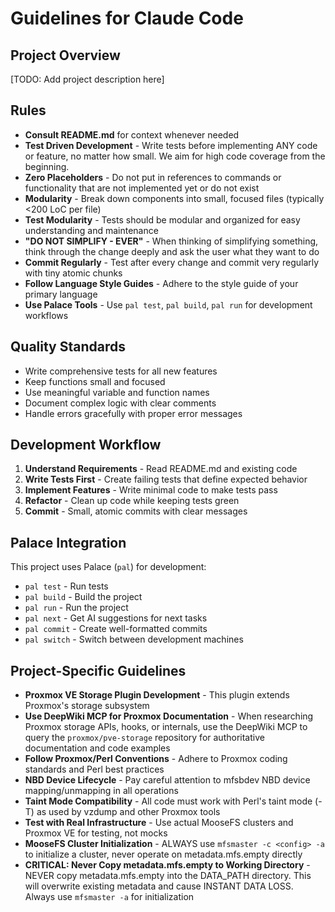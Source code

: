 # Guidelines for Claude Code

## Project Overview
[TODO: Add project description here]

## Rules
- **Consult README.md** for context whenever needed
- **Test Driven Development** - Write tests before implementing ANY code or feature, no matter how small. We aim for high code coverage from the beginning.
- **Zero Placeholders** - Do not put in references to commands or functionality that are not implemented yet or do not exist
- **Modularity** - Break down components into small, focused files (typically <200 LoC per file)
- **Test Modularity** - Tests should be modular and organized for easy understanding and maintenance
- **"DO NOT SIMPLIFY - EVER"** - When thinking of simplifying something, think through the change deeply and ask the user what they want to do
- **Commit Regularly** - Test after every change and commit very regularly with tiny atomic chunks
- **Follow Language Style Guides** - Adhere to the style guide of your primary language
- **Use Palace Tools** - Use `pal test`, `pal build`, `pal run` for development workflows

## Quality Standards
- Write comprehensive tests for all new features
- Keep functions small and focused
- Use meaningful variable and function names
- Document complex logic with clear comments
- Handle errors gracefully with proper error messages

## Development Workflow
1. **Understand Requirements** - Read README.md and existing code
2. **Write Tests First** - Create failing tests that define expected behavior
3. **Implement Features** - Write minimal code to make tests pass
4. **Refactor** - Clean up code while keeping tests green
5. **Commit** - Small, atomic commits with clear messages

## Palace Integration
This project uses Palace (`pal`) for development:
- `pal test` - Run tests
- `pal build` - Build the project
- `pal run` - Run the project
- `pal next` - Get AI suggestions for next tasks
- `pal commit` - Create well-formatted commits
- `pal switch` - Switch between development machines

## Project-Specific Guidelines
- **Proxmox VE Storage Plugin Development** - This plugin extends Proxmox's storage subsystem
- **Use DeepWiki MCP for Proxmox Documentation** - When researching Proxmox storage APIs, hooks, or internals, use the DeepWiki MCP to query the `proxmox/pve-storage` repository for authoritative documentation and code examples
- **Follow Proxmox/Perl Conventions** - Adhere to Proxmox coding standards and Perl best practices
- **NBD Device Lifecycle** - Pay careful attention to mfsbdev NBD device mapping/unmapping in all operations
- **Taint Mode Compatibility** - All code must work with Perl's taint mode (-T) as used by vzdump and other Proxmox tools
- **Test with Real Infrastructure** - Use actual MooseFS clusters and Proxmox VE for testing, not mocks
- **MooseFS Cluster Initialization** - ALWAYS use `mfsmaster -c <config> -a` to initialize a cluster, never operate on metadata.mfs.empty directly
- **CRITICAL: Never Copy metadata.mfs.empty to Working Directory** - NEVER copy metadata.mfs.empty into the DATA_PATH directory. This will overwrite existing metadata and cause INSTANT DATA LOSS. Always use `mfsmaster -a` for initialization
